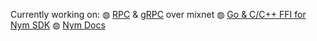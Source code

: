 Currently working on: 
◍ [RPC](https://github.com/nymtech/nym-zcash-rpc-demo) & [gRPC](https://github.com/nymtech/nym-zcash-grpc-demo) over mixnet
◍ [Go & C/C++ FFI for Nym SDK](https://github.com/nymtech/nym/tree/develop/sdk/ffi/) 
◍ [Nym Docs](https://github.com/nymtech/nym/tree/develop/documentation) 

